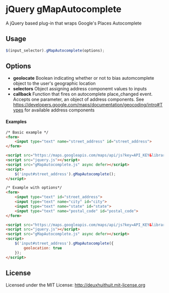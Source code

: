 # jQuery gMapAutocomplete

A jQuery based plug-in that wraps Google's Places Autocomplete


## Usage


```js
$(input_selector).gMapAutocomplete(options);
```

## Options

*	**geolocate**
	Boolean indicating whether or not to bias automcomplete object to the user's geographic location
*	**selectors**
	Object assigning address componemt values to inputs
*	**callback**
	Function that fires on autocomplete place_changed event. Accepts one parameter, an object of address components. See https://developers.google.com/maps/documentation/geocoding/intro#Types for available address components


#### Examples 
```html
/* Basic example */
<form>
	<input type="text" name="street_address" id="street_address">
</form>

<script src="https://maps.googleapis.com/maps/api/js?key=API_KEY&libraries=places"></script>
<script src="jquery.js"></script>
<script src="gMapAutocomplete.js" async defer></script>
<script>
	$('input#street_address').gMapAutocomplete();
</script>

/* Example with options*/
<form>
	<input type="text" id="street_address">
	<input type="text" name="city" id="city">
	<input type="text" name="state" id="state">
	<input type="text" name="postal_code" id="postal_code">
</form>

<script src="https://maps.googleapis.com/maps/api/js?key=API_KEY&libraries=places"></script>
<script src="jquery.js"></script>
<script src="gMapAutocomplete.js" async defer></script>
<script>
	$('input#street_address').gMapAutocomplete({
		geolocation: true
	});
</script>
```

## License

Licensed under the MIT License: <http://deuxhuithuit.mit-license.org>